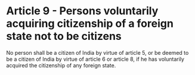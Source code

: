 # Article 9 - Persons voluntarily acquiring citizenship of a foreign state not to be citizens

No person shall be a citizen of India by virtue of article 5, or be deemed to be a citizen of India by virtue of article 6 or article 8, if he has voluntarily acquired the citizenship of any foreign state.